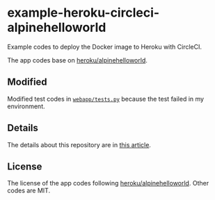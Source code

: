 # example-heroku-circleci-alpinehelloworld

Example codes to deploy the Docker image to Heroku with CircleCI.

The app codes base on [heroku/alpinehelloworld](https://github.com/heroku/alpinehelloworld).

## Modified

Modified test codes in [`webapp/tests.py`](webapp/test.py) because the test failed in my environment.

## Details

The details about this repository are in [this article](https://dev.to/takakd/deploy-docker-image-to-heroku-with-cicleci-11j2).

## License 

The license of the app codes following [heroku/alpinehelloworld](https://github.com/heroku/alpinehelloworld). Other codes are MIT.
